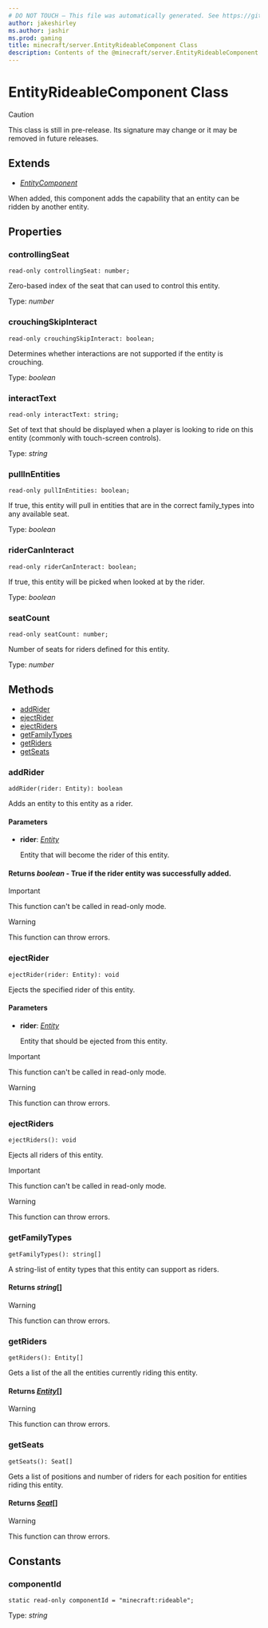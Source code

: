 ```yaml
---
# DO NOT TOUCH — This file was automatically generated. See https://github.com/mojang/minecraftapidocsgenerator to modify descriptions, examples, etc.
author: jakeshirley
ms.author: jashir
ms.prod: gaming
title: minecraft/server.EntityRideableComponent Class
description: Contents of the @minecraft/server.EntityRideableComponent class.
---
```

# EntityRideableComponent Class

> [!CAUTION]
> This class is still in pre-release.  Its signature may change or it may be removed in future releases.

## Extends
- [*EntityComponent*](EntityComponent.md)

When added, this component adds the capability that an entity can be ridden by another entity.

## Properties

### **controllingSeat**
`read-only controllingSeat: number;`

Zero-based index of the seat that can used to control this entity.

Type: *number*

### **crouchingSkipInteract**
`read-only crouchingSkipInteract: boolean;`

Determines whether interactions are not supported if the entity is crouching.

Type: *boolean*

### **interactText**
`read-only interactText: string;`

Set of text that should be displayed when a player is looking to ride on this entity (commonly with touch-screen controls).

Type: *string*

### **pullInEntities**
`read-only pullInEntities: boolean;`

If true, this entity will pull in entities that are in the correct family_types into any available seat.

Type: *boolean*

### **riderCanInteract**
`read-only riderCanInteract: boolean;`

If true, this entity will be picked when looked at by the rider.

Type: *boolean*

### **seatCount**
`read-only seatCount: number;`

Number of seats for riders defined for this entity.

Type: *number*

## Methods
- [addRider](#addrider)
- [ejectRider](#ejectrider)
- [ejectRiders](#ejectriders)
- [getFamilyTypes](#getfamilytypes)
- [getRiders](#getriders)
- [getSeats](#getseats)

### **addRider**
`
addRider(rider: Entity): boolean
`

Adds an entity to this entity as a rider.

#### **Parameters**
- **rider**: [*Entity*](Entity.md)
  
  Entity that will become the rider of this entity.

#### **Returns** *boolean* - True if the rider entity was successfully added.

> [!IMPORTANT]
> This function can't be called in read-only mode.

> [!WARNING]
> This function can throw errors.

### **ejectRider**
`
ejectRider(rider: Entity): void
`

Ejects the specified rider of this entity.

#### **Parameters**
- **rider**: [*Entity*](Entity.md)
  
  Entity that should be ejected from this entity.

> [!IMPORTANT]
> This function can't be called in read-only mode.

> [!WARNING]
> This function can throw errors.

### **ejectRiders**
`
ejectRiders(): void
`

Ejects all riders of this entity.

> [!IMPORTANT]
> This function can't be called in read-only mode.

> [!WARNING]
> This function can throw errors.

### **getFamilyTypes**
`
getFamilyTypes(): string[]
`

A string-list of entity types that this entity can support as riders.

#### **Returns** *string*[]

> [!WARNING]
> This function can throw errors.

### **getRiders**
`
getRiders(): Entity[]
`

Gets a list of the all the entities currently riding this entity.

#### **Returns** [*Entity*](Entity.md)[]

> [!WARNING]
> This function can throw errors.

### **getSeats**
`
getSeats(): Seat[]
`

Gets a list of positions and number of riders for each position for entities riding this entity.

#### **Returns** [*Seat*](Seat.md)[]

> [!WARNING]
> This function can throw errors.

## Constants

### **componentId**
`static read-only componentId = "minecraft:rideable";`

Type: *string*
